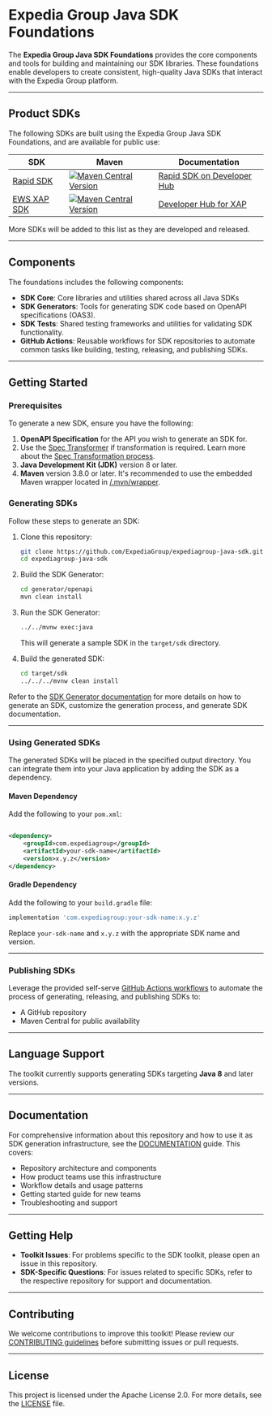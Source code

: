 # Expedia Group Java SDK Foundations

The **Expedia Group Java SDK Foundations** provides the core components and tools for building and maintaining our SDK libraries.
These foundations enable developers to create consistent, high-quality Java SDKs that interact with the Expedia Group platform.

---

## Product SDKs

The following SDKs are built using the Expedia Group Java SDK Foundations, and are available for public use:

| SDK                                                         | Maven                                                                                                                                                                                                                                                                       | Documentation                                                                                  |
|-------------------------------------------------------------|-----------------------------------------------------------------------------------------------------------------------------------------------------------------------------------------------------------------------------------------------------------------------------|------------------------------------------------------------------------------------------------|
| [Rapid SDK](https://github.com/ExpediaGroup/rapid-java-sdk) | [![Maven Central Version](https://img.shields.io/maven-central/v/com.expediagroup/rapid-sdk?style=for-the-badge&logo=expedia&logoColor=%23fddb32&label=Rapid%20SDK&labelColor=%23181e3b&color=%23fddb32)](https://central.sonatype.com/artifact/com.expediagroup/rapid-sdk) | [Rapid SDK on Developer Hub](https://developers.expediagroup.com/docs/products/rapid/sdk/java) |
| [EWS XAP SDK](https://github.com/ExpediaGroup/xap-java-sdk) | [![Maven Central Version](https://img.shields.io/maven-central/v/com.expediagroup/xap-sdk?style=for-the-badge&logo=expedia&logoColor=%23fddb32&label=Xap%20SDK&labelColor=%23181e3b&color=%23fddb32)](https://central.sonatype.com/artifact/com.expediagroup/xap-sdk)     | [Developer Hub for XAP](https://developers.expediagroup.com/xap/sdk)                           |


More SDKs will be added to this list as they are developed and released.

---

## Components

The foundations includes the following components:

- **SDK Core**: Core libraries and utilities shared across all Java SDKs
- **SDK Generators**: Tools for generating SDK code based on OpenAPI specifications (OAS3).
- **SDK Tests**: Shared testing frameworks and utilities for validating SDK functionality.
- **GitHub Actions**: Reusable workflows for SDK repositories to automate common tasks like building, testing, releasing, and publishing SDKs.

---

## Getting Started

### Prerequisites

To generate a new SDK, ensure you have the following:

1. **OpenAPI Specification** for the API you wish to generate an SDK for.
2. Use the [Spec Transformer](https://github.com/ExpediaGroup/spec-transformer) if transformation is required. Learn more about
   the [Spec Transformation process](https://github.com/ExpediaGroup/spec-transformer).
3. **Java Development Kit (JDK)** version 8 or later.
4. **Maven** version 3.8.0 or later. It's recommended to use the embedded Maven wrapper located in [/.mvn/wrapper](.mvn/wrapper).

### Generating SDKs

Follow these steps to generate an SDK:

1. Clone this repository:
   ```bash
   git clone https://github.com/ExpediaGroup/expediagroup-java-sdk.git
   cd expediagroup-java-sdk
   ```

2. Build the SDK Generator:
   ```bash
   cd generator/openapi
   mvn clean install
   ```

3. Run the SDK Generator:
   ```bash
   ../../mvnw exec:java
   ```
   This will generate a sample SDK in the `target/sdk` directory.

4. Build the generated SDK:
   ```bash
   cd target/sdk
   ../../../mvnw clean install
   ```

Refer to the [SDK Generator documentation](generator/README.md) for more details on how to generate an SDK, customize the generation process, and generate SDK documentation.

---

### Using Generated SDKs

The generated SDKs will be placed in the specified output directory. You can integrate them into your Java application by adding the SDK as a dependency.

#### Maven Dependency

Add the following to your `pom.xml`:

```xml

<dependency>
    <groupId>com.expediagroup</groupId>
    <artifactId>your-sdk-name</artifactId>
    <version>x.y.z</version>
</dependency>
```

#### Gradle Dependency

Add the following to your `build.gradle` file:

```groovy
implementation 'com.expediagroup:your-sdk-name:x.y.z'
```

Replace `your-sdk-name` and `x.y.z` with the appropriate SDK name and version.

--- 

### Publishing SDKs

Leverage the provided self-serve [GitHub Actions workflows](.github/workflows) to automate the process of generating, releasing, and publishing SDKs to:

- A GitHub repository
- Maven Central for public availability

---

## Language Support

The toolkit currently supports generating SDKs targeting **Java 8** and later versions.

---

## Documentation

For comprehensive information about this repository and how to use it as SDK generation infrastructure, see the [DOCUMENTATION](DOCUMENTATION.md) guide. This covers:

- Repository architecture and components
- How product teams use this infrastructure
- Workflow details and usage patterns
- Getting started guide for new teams
- Troubleshooting and support

---

## Getting Help

- **Toolkit Issues**: For problems specific to the SDK toolkit, please open an issue in this repository.
- **SDK-Specific Questions**: For issues related to specific SDKs, refer to the respective repository for support and documentation.

---

## Contributing

We welcome contributions to improve this toolkit!
Please review our [CONTRIBUTING guidelines](CONTRIBUTING.md) before submitting issues or pull requests.

---

## License

This project is licensed under the Apache License 2.0. For more details, see the [LICENSE](LICENSE) file.
